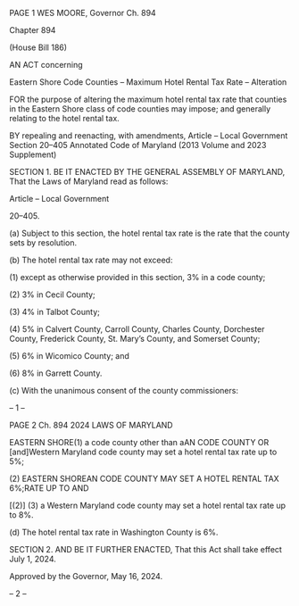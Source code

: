 PAGE 1
WES MOORE, Governor Ch. 894

Chapter 894

(House Bill 186)

AN ACT concerning

Eastern Shore Code Counties – Maximum Hotel Rental Tax Rate – Alteration

FOR the purpose of altering the maximum hotel rental tax rate that counties in the Eastern
Shore class of code counties may impose; and generally relating to the hotel rental
tax.

BY repealing and reenacting, with amendments,
Article – Local Government
Section 20–405
Annotated Code of Maryland
(2013 Volume and 2023 Supplement)

SECTION 1. BE IT ENACTED BY THE GENERAL ASSEMBLY OF MARYLAND,
That the Laws of Maryland read as follows:

Article – Local Government

20–405.

(a) Subject to this section, the hotel rental tax rate is the rate that the county sets
by resolution.

(b) The hotel rental tax rate may not exceed:

(1) except as otherwise provided in this section, 3% in a code county;

(2) 3% in Cecil County;

(3) 4% in Talbot County;

(4) 5% in Calvert County, Carroll County, Charles County, Dorchester
County, Frederick County, St. Mary’s County, and Somerset County;

(5) 6% in Wicomico County; and

(6) 8% in Garrett County.

(c) With the unanimous consent of the county commissioners:

– 1 –

PAGE 2
Ch. 894 2024 LAWS OF MARYLAND

EASTERN SHORE(1) a code county other than aAN CODE COUNTY OR
[and]Western Maryland code county may set a hotel rental tax rate up to 5%;

(2) EASTERN SHOREAN CODE COUNTY MAY SET A HOTEL RENTAL TAX
6%;RATE UP TO AND

[(2)] (3) a Western Maryland code county may set a hotel rental tax rate
up to 8%.

(d) The hotel rental tax rate in Washington County is 6%.

SECTION 2. AND BE IT FURTHER ENACTED, That this Act shall take effect July
1, 2024.

Approved by the Governor, May 16, 2024.

– 2 –